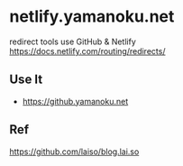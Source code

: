 # netlify.yamanoku.net

redirect tools use GitHub & Netlify
https://docs.netlify.com/routing/redirects/

## Use It

- https://github.yamanoku.net

## Ref
https://github.com/laiso/blog.lai.so